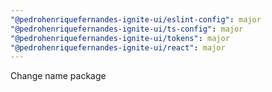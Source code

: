```yaml
---
"@pedrohenriquefernandes-ignite-ui/eslint-config": major
"@pedrohenriquefernandes-ignite-ui/ts-config": major
"@pedrohenriquefernandes-ignite-ui/tokens": major
"@pedrohenriquefernandes-ignite-ui/react": major
---
```


Change name package
